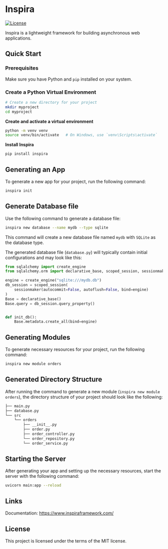 # Inspira

[![License](https://img.shields.io/badge/license-MIT-blue.svg)](LICENSE)

Inspira is a lightweight framework for building asynchronous web applications.

## Quick Start

### Prerequisites

Make sure you have Python and `pip` installed on your system.

### Create a Python Virtual Environment

```bash
# Create a new directory for your project
mkdir myproject
cd myproject
```

**Create and activate a virtual environment**

```bash
python -m venv venv
source venv/bin/activate   # On Windows, use `venv\Scripts\activate`
```

**Install Inspira**

```bash
pip install inspira
```

## Generating an App

To generate a new app for your project, run the following command:

```bash
inspira init
```

## Generate Database file

Use the following command to generate a database file:

```bash
inspira new database --name mydb --type sqlite
```

This command will create a new database file named `mydb` with `SQLite` as the database type.

The generated database file (`database.py`) will typically contain initial configurations and may look like this:

```python
from sqlalchemy import create_engine
from sqlalchemy.orm import declarative_base, scoped_session, sessionmaker

engine = create_engine("sqlite:///mydb.db")
db_session = scoped_session(
    sessionmaker(autocommit=False, autoflush=False, bind=engine)
)
Base = declarative_base()
Base.query = db_session.query_property()


def init_db():
    Base.metadata.create_all(bind=engine)
```

## Generating Modules

To generate necessary resources for your project, run the following command:

```bash
inspira new module orders
```

## Generated Directory Structure

After running the command to generate a new module (`inspira new module orders`), the directory structure of your project should look like the following:

```bash
├── main.py
├── database.py
└── src
    └── orders
        ├── __init__.py
        ├── order.py
        ├── order_controller.py
        └── order_repository.py
        └── order_service.py
```

## Starting the Server

After generating your app and setting up the necessary resources, start the server with the following command:

```bash
uvicorn main:app --reload
```

## Links
Documentation: https://www.inspiraframework.com/


## License

This project is licensed under the terms of the MIT license.